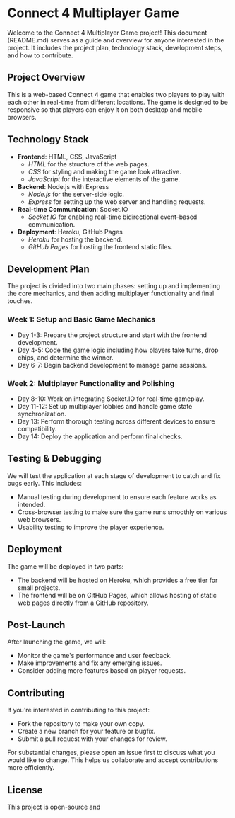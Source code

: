 # Connect 4 Multiplayer Game

Welcome to the Connect 4 Multiplayer Game project! This document (README.md) serves as a guide and overview for anyone interested in the project. It includes the project plan, technology stack, development steps, and how to contribute.

## Project Overview
This is a web-based Connect 4 game that enables two players to play with each other in real-time from different locations. The game is designed to be responsive so that players can enjoy it on both desktop and mobile browsers.

## Technology Stack
- **Frontend**: HTML, CSS, JavaScript
  - *HTML* for the structure of the web pages.
  - *CSS* for styling and making the game look attractive.
  - *JavaScript* for the interactive elements of the game.
- **Backend**: Node.js with Express
  - *Node.js* for the server-side logic.
  - *Express* for setting up the web server and handling requests.
- **Real-time Communication**: Socket.IO
  - *Socket.IO* for enabling real-time bidirectional event-based communication.
- **Deployment**: Heroku, GitHub Pages
  - *Heroku* for hosting the backend.
  - *GitHub Pages* for hosting the frontend static files.

## Development Plan
The project is divided into two main phases: setting up and implementing the core mechanics, and then adding multiplayer functionality and final touches.

### Week 1: Setup and Basic Game Mechanics
- Day 1-3: Prepare the project structure and start with the frontend development.
- Day 4-5: Code the game logic including how players take turns, drop chips, and determine the winner.
- Day 6-7: Begin backend development to manage game sessions.

### Week 2: Multiplayer Functionality and Polishing
- Day 8-10: Work on integrating Socket.IO for real-time gameplay.
- Day 11-12: Set up multiplayer lobbies and handle game state synchronization.
- Day 13: Perform thorough testing across different devices to ensure compatibility.
- Day 14: Deploy the application and perform final checks.

## Testing & Debugging
We will test the application at each stage of development to catch and fix bugs early. This includes:
- Manual testing during development to ensure each feature works as intended.
- Cross-browser testing to make sure the game runs smoothly on various web browsers.
- Usability testing to improve the player experience.

## Deployment
The game will be deployed in two parts:
- The backend will be hosted on Heroku, which provides a free tier for small projects.
- The frontend will be on GitHub Pages, which allows hosting of static web pages directly from a GitHub repository.

## Post-Launch
After launching the game, we will:
- Monitor the game's performance and user feedback.
- Make improvements and fix any emerging issues.
- Consider adding more features based on player requests.

## Contributing
If you're interested in contributing to this project:
- Fork the repository to make your own copy.
- Create a new branch for your feature or bugfix.
- Submit a pull request with your changes for review.

For substantial changes, please open an issue first to discuss what you would like to change. This helps us collaborate and accept contributions more efficiently.

## License
This project is open-source and

